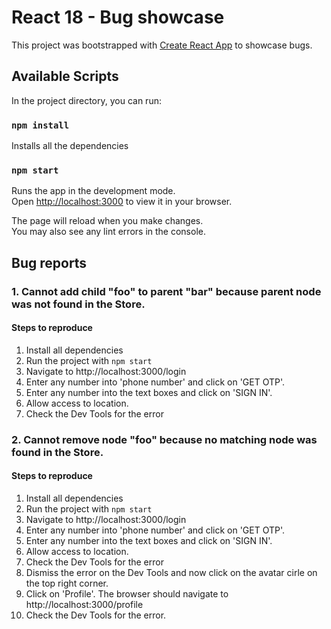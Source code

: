 # React 18 - Bug showcase

This project was bootstrapped with [Create React App](https://github.com/facebook/create-react-app) to showcase bugs.

## Available Scripts

In the project directory, you can run:
### `npm install`

Installs all the dependencies

### `npm start`

Runs the app in the development mode.\
Open [http://localhost:3000](http://localhost:3000) to view it in your browser.

The page will reload when you make changes.\
You may also see any lint errors in the console.

## Bug reports

### 1. Cannot add child "foo" to parent "bar" because parent node was not found in the Store.

#### Steps to reproduce

1. Install all dependencies
2. Run the project with `npm start`
3. Navigate to http://localhost:3000/login
4. Enter any number into 'phone number' and click on 'GET OTP'.
5. Enter any number into the text boxes and click on 'SIGN IN'.
6. Allow access to location.
7. Check the Dev Tools for the error

### 2. Cannot remove node "foo" because no matching node was found in the Store.

#### Steps to reproduce

1. Install all dependencies
2. Run the project with `npm start`
3. Navigate to http://localhost:3000/login
4. Enter any number into 'phone number' and click on 'GET OTP'.
5. Enter any number into the text boxes and click on 'SIGN IN'.
6. Allow access to location.
7. Check the Dev Tools for the error
8. Dismiss the error on the Dev Tools and now click on the avatar cirle on the top right corner.
9. Click on 'Profile'. The browser should navigate to http://localhost:3000/profile
10. Check the Dev Tools for the error.

